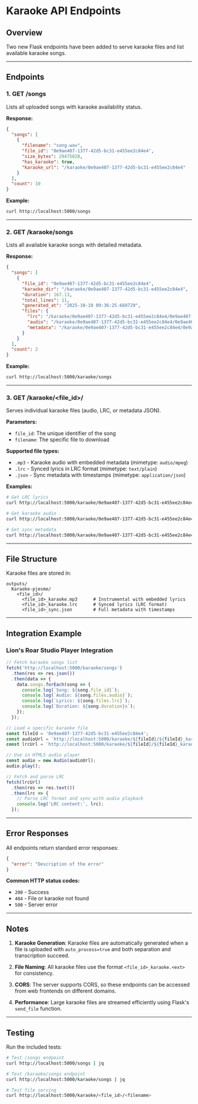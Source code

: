 # Karaoke API Endpoints

## Overview
Two new Flask endpoints have been added to serve karaoke files and list available karaoke songs.

---

## Endpoints

### 1. **GET /songs**
Lists all uploaded songs with karaoke availability status.

**Response:**
```json
{
  "songs": [
    {
      "filename": "song.wav",
      "file_id": "0e9ae407-1377-42d5-bc31-e455ee2c84e4",
      "size_bytes": 29475028,
      "has_karaoke": true,
      "karaoke_url": "/karaoke/0e9ae407-1377-42d5-bc31-e455ee2c84e4"
    }
  ],
  "count": 10
}
```

**Example:**
```bash
curl http://localhost:5000/songs
```

---

### 2. **GET /karaoke/songs**
Lists all available karaoke songs with detailed metadata.

**Response:**
```json
{
  "songs": [
    {
      "file_id": "0e9ae407-1377-42d5-bc31-e455ee2c84e4",
      "karaoke_dir": "/karaoke/0e9ae407-1377-42d5-bc31-e455ee2c84e4",
      "duration": 167.13,
      "total_lines": 11,
      "generated_at": "2025-10-19 09:36:25.660729",
      "files": {
        "lrc": "/karaoke/0e9ae407-1377-42d5-bc31-e455ee2c84e4/0e9ae407-1377-42d5-bc31-e455ee2c84e4_karaoke.lrc",
        "audio": "/karaoke/0e9ae407-1377-42d5-bc31-e455ee2c84e4/0e9ae407-1377-42d5-bc31-e455ee2c84e4_karaoke.mp3",
        "metadata": "/karaoke/0e9ae407-1377-42d5-bc31-e455ee2c84e4/0e9ae407-1377-42d5-bc31-e455ee2c84e4_sync.json"
      }
    }
  ],
  "count": 2
}
```

**Example:**
```bash
curl http://localhost:5000/karaoke/songs
```

---

### 3. **GET /karaoke/<file_id>/<filename>**
Serves individual karaoke files (audio, LRC, or metadata JSON).

**Parameters:**
- `file_id`: The unique identifier of the song
- `filename`: The specific file to download

**Supported file types:**
- `.mp3` - Karaoke audio with embedded metadata (mimetype: `audio/mpeg`)
- `.lrc` - Synced lyrics in LRC format (mimetype: `text/plain`)
- `.json` - Sync metadata with timestamps (mimetype: `application/json`)

**Examples:**
```bash
# Get LRC lyrics
curl http://localhost:5000/karaoke/0e9ae407-1377-42d5-bc31-e455ee2c84e4/0e9ae407-1377-42d5-bc31-e455ee2c84e4_karaoke.lrc

# Get karaoke audio
curl http://localhost:5000/karaoke/0e9ae407-1377-42d5-bc31-e455ee2c84e4/0e9ae407-1377-42d5-bc31-e455ee2c84e4_karaoke.mp3 -o song.mp3

# Get sync metadata
curl http://localhost:5000/karaoke/0e9ae407-1377-42d5-bc31-e455ee2c84e4/0e9ae407-1377-42d5-bc31-e455ee2c84e4_sync.json
```

---

## File Structure

Karaoke files are stored in:
```
outputs/
  Karaoke-pjesme/
    <file_id>/
      <file_id>_karaoke.mp3      # Instrumental with embedded lyrics
      <file_id>_karaoke.lrc      # Synced lyrics (LRC format)
      <file_id>_sync.json        # Full metadata with timestamps
```

---

## Integration Example

### Lion's Roar Studio Player Integration
```javascript
// Fetch karaoke songs list
fetch('http://localhost:5000/karaoke/songs')
  .then(res => res.json())
  .then(data => {
    data.songs.forEach(song => {
      console.log(`Song: ${song.file_id}`);
      console.log(`Audio: ${song.files.audio}`);
      console.log(`Lyrics: ${song.files.lrc}`);
      console.log(`Duration: ${song.duration}s`);
    });
  });

// Load a specific karaoke file
const fileId = '0e9ae407-1377-42d5-bc31-e455ee2c84e4';
const audioUrl = `http://localhost:5000/karaoke/${fileId}/${fileId}_karaoke.mp3`;
const lrcUrl = `http://localhost:5000/karaoke/${fileId}/${fileId}_karaoke.lrc`;

// Use in HTML5 audio player
const audio = new Audio(audioUrl);
audio.play();

// Fetch and parse LRC
fetch(lrcUrl)
  .then(res => res.text())
  .then(lrc => {
    // Parse LRC format and sync with audio playback
    console.log('LRC content:', lrc);
  });
```

---

## Error Responses

All endpoints return standard error responses:

```json
{
  "error": "Description of the error"
}
```

**Common HTTP status codes:**
- `200` - Success
- `404` - File or karaoke not found
- `500` - Server error

---

## Notes

1. **Karaoke Generation**: Karaoke files are automatically generated when a file is uploaded with `auto_process=true` and both separation and transcription succeed.

2. **File Naming**: All karaoke files use the format `<file_id>_karaoke.<ext>` for consistency.

3. **CORS**: The server supports CORS, so these endpoints can be accessed from web frontends on different domains.

4. **Performance**: Large karaoke files are streamed efficiently using Flask's `send_file` function.

---

## Testing

Run the included tests:
```bash
# Test /songs endpoint
curl http://localhost:5000/songs | jq

# Test /karaoke/songs endpoint
curl http://localhost:5000/karaoke/songs | jq

# Test file serving
curl http://localhost:5000/karaoke/<file_id>/<filename>
```
